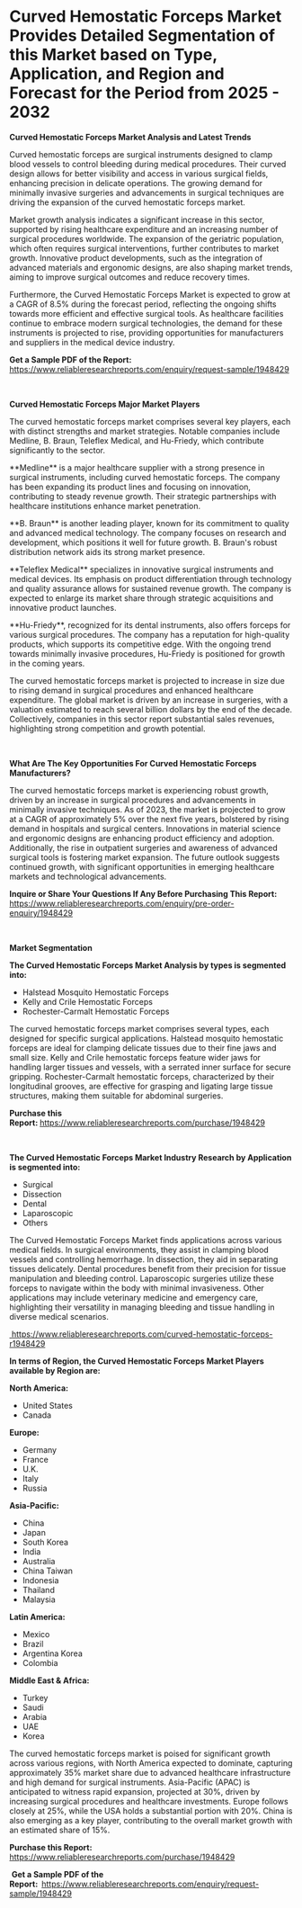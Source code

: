 <p><h1>Curved Hemostatic Forceps Market Provides Detailed Segmentation of this Market based on Type, Application, and Region and Forecast for the Period from 2025 - 2032</h1></p><p><strong>Curved Hemostatic Forceps Market Analysis and Latest Trends</strong></p>
<p><p>Curved hemostatic forceps are surgical instruments designed to clamp blood vessels to control bleeding during medical procedures. Their curved design allows for better visibility and access in various surgical fields, enhancing precision in delicate operations. The growing demand for minimally invasive surgeries and advancements in surgical techniques are driving the expansion of the curved hemostatic forceps market.</p><p>Market growth analysis indicates a significant increase in this sector, supported by rising healthcare expenditure and an increasing number of surgical procedures worldwide. The expansion of the geriatric population, which often requires surgical interventions, further contributes to market growth. Innovative product developments, such as the integration of advanced materials and ergonomic designs, are also shaping market trends, aiming to improve surgical outcomes and reduce recovery times.</p><p>Furthermore, the Curved Hemostatic Forceps Market is expected to grow at a CAGR of 8.5% during the forecast period, reflecting the ongoing shifts towards more efficient and effective surgical tools. As healthcare facilities continue to embrace modern surgical technologies, the demand for these instruments is projected to rise, providing opportunities for manufacturers and suppliers in the medical device industry.</p></p>
<p><strong>Get a Sample PDF of the Report:&nbsp;</strong> <a href="https://www.reliableresearchreports.com/enquiry/request-sample/1948429?utm_campaign=3309&utm_medium=2&utm_source=Github&utm_content=ia&utm_term=13042025&utm_id=curved-hemostatic-forceps">https://www.reliableresearchreports.com/enquiry/request-sample/1948429</a></p>
<p>&nbsp;</p>
<p><strong>Curved Hemostatic Forceps Major Market Players</strong></p>
<p><p>The curved hemostatic forceps market comprises several key players, each with distinct strengths and market strategies. Notable companies include Medline, B. Braun, Teleflex Medical, and Hu-Friedy, which contribute significantly to the sector.</p><p>**Medline** is a major healthcare supplier with a strong presence in surgical instruments, including curved hemostatic forceps. The company has been expanding its product lines and focusing on innovation, contributing to steady revenue growth. Their strategic partnerships with healthcare institutions enhance market penetration.</p><p>**B. Braun** is another leading player, known for its commitment to quality and advanced medical technology. The company focuses on research and development, which positions it well for future growth. B. Braun's robust distribution network aids its strong market presence.</p><p>**Teleflex Medical** specializes in innovative surgical instruments and medical devices. Its emphasis on product differentiation through technology and quality assurance allows for sustained revenue growth. The company is expected to enlarge its market share through strategic acquisitions and innovative product launches.</p><p>**Hu-Friedy**, recognized for its dental instruments, also offers forceps for various surgical procedures. The company has a reputation for high-quality products, which supports its competitive edge. With the ongoing trend towards minimally invasive procedures, Hu-Friedy is positioned for growth in the coming years.</p><p>The curved hemostatic forceps market is projected to increase in size due to rising demand in surgical procedures and enhanced healthcare expenditure. The global market is driven by an increase in surgeries, with a valuation estimated to reach several billion dollars by the end of the decade. Collectively, companies in this sector report substantial sales revenues, highlighting strong competition and growth potential.</p></p>
<p>&nbsp;</p>
<p><strong>What Are The Key Opportunities For Curved Hemostatic Forceps Manufacturers?</strong></p>
<p><p>The curved hemostatic forceps market is experiencing robust growth, driven by an increase in surgical procedures and advancements in minimally invasive techniques. As of 2023, the market is projected to grow at a CAGR of approximately 5% over the next five years, bolstered by rising demand in hospitals and surgical centers. Innovations in material science and ergonomic designs are enhancing product efficiency and adoption. Additionally, the rise in outpatient surgeries and awareness of advanced surgical tools is fostering market expansion. The future outlook suggests continued growth, with significant opportunities in emerging healthcare markets and technological advancements.</p></p>
<p><strong>Inquire or Share Your Questions If Any Before Purchasing This Report:</strong> <a href="https://www.reliableresearchreports.com/enquiry/pre-order-enquiry/1948429?utm_campaign=3309&utm_medium=2&utm_source=Github&utm_content=ia&utm_term=13042025&utm_id=curved-hemostatic-forceps">https://www.reliableresearchreports.com/enquiry/pre-order-enquiry/1948429</a></p>
<p>&nbsp;</p>
<p><strong>Market Segmentation</strong></p>
<p><strong>The Curved Hemostatic Forceps Market Analysis by types is segmented into:</strong></p>
<p><ul><li>Halstead Mosquito Hemostatic Forceps</li><li>Kelly and Crile Hemostatic Forceps</li><li>Rochester-Carmalt Hemostatic Forceps</li></ul></p>
<p><p>The curved hemostatic forceps market comprises several types, each designed for specific surgical applications. Halstead mosquito hemostatic forceps are ideal for clamping delicate tissues due to their fine jaws and small size. Kelly and Crile hemostatic forceps feature wider jaws for handling larger tissues and vessels, with a serrated inner surface for secure gripping. Rochester-Carmalt hemostatic forceps, characterized by their longitudinal grooves, are effective for grasping and ligating large tissue structures, making them suitable for abdominal surgeries.</p></p>
<p><strong>Purchase this Report:&nbsp;</strong><a href="https://www.reliableresearchreports.com/purchase/1948429?utm_campaign=3309&utm_medium=2&utm_source=Github&utm_content=ia&utm_term=13042025&utm_id=curved-hemostatic-forceps">https://www.reliableresearchreports.com/purchase/1948429</a></p>
<p>&nbsp;</p>
<p><strong>The Curved Hemostatic Forceps Market Industry Research by Application is segmented into:</strong></p>
<p><ul><li>Surgical</li><li>Dissection</li><li>Dental</li><li>Laparoscopic</li><li>Others</li></ul></p>
<p><p>The Curved Hemostatic Forceps Market finds applications across various medical fields. In surgical environments, they assist in clamping blood vessels and controlling hemorrhage. In dissection, they aid in separating tissues delicately. Dental procedures benefit from their precision for tissue manipulation and bleeding control. Laparoscopic surgeries utilize these forceps to navigate within the body with minimal invasiveness. Other applications may include veterinary medicine and emergency care, highlighting their versatility in managing bleeding and tissue handling in diverse medical scenarios.</p></p>
<p><a href="https://www.reliableresearchreports.com/curved-hemostatic-forceps-r1948429?utm_campaign=3309&utm_medium=2&utm_source=Github&utm_content=ia&utm_term=13042025&utm_id=curved-hemostatic-forceps">&nbsp;https://www.reliableresearchreports.com/curved-hemostatic-forceps-r1948429</a></p>
<p><strong>In terms of Region, the Curved Hemostatic Forceps Market Players available by Region are:</strong></p>
<p>
    <p> <strong> North America: </strong>
        <ul>
            <li>United States</li>
            <li>Canada</li>
        </ul>
        </p> 
    <p> <strong> Europe: </strong>
        <ul>
            <li>Germany</li>
            <li>France</li>
            <li>U.K.</li>
            <li>Italy</li>
            <li>Russia</li>
        </ul>
        </p> 
    <p> <strong> Asia-Pacific: </strong>
        <ul>
            <li>China</li>
            <li>Japan</li>
            <li>South Korea</li>
            <li>India</li>
            <li>Australia</li>
            <li>China Taiwan</li>
            <li>Indonesia</li>
            <li>Thailand</li>
            <li>Malaysia</li>
        </ul>
        </p> 
    <p> <strong> Latin America: </strong>
        <ul>
            <li>Mexico</li>
            <li>Brazil</li>
            <li>Argentina Korea</li>
            <li>Colombia</li>
        </ul>
        </p> 
    <p> <strong> Middle East & Africa: </strong>
        <ul>
            <li>Turkey</li>
            <li>Saudi</li>
            <li>Arabia</li>
            <li>UAE</li>
            <li>Korea</li>
        </ul>
    </p>
    </p>
<p><p>The curved hemostatic forceps market is poised for significant growth across various regions, with North America expected to dominate, capturing approximately 35% market share due to advanced healthcare infrastructure and high demand for surgical instruments. Asia-Pacific (APAC) is anticipated to witness rapid expansion, projected at 30%, driven by increasing surgical procedures and healthcare investments. Europe follows closely at 25%, while the USA holds a substantial portion with 20%. China is also emerging as a key player, contributing to the overall market growth with an estimated share of 15%.</p></p>
<p><strong>Purchase this Report: </strong><a href="https://www.reliableresearchreports.com/purchase/1948429?utm_campaign=3309&utm_medium=2&utm_source=Github&utm_content=ia&utm_term=13042025&utm_id=curved-hemostatic-forceps">https://www.reliableresearchreports.com/purchase/1948429</a></p>
<p>&nbsp;<strong>Get a Sample PDF of the Report:&nbsp;&nbsp;</strong><a href="https://www.reliableresearchreports.com/enquiry/request-sample/1948429?utm_campaign=3309&utm_medium=2&utm_source=Github&utm_content=ia&utm_term=13042025&utm_id=curved-hemostatic-forceps">https://www.reliableresearchreports.com/enquiry/request-sample/1948429</a></p>
<p><strong></strong></p>
<p><p></p><p></p><p></p></p>